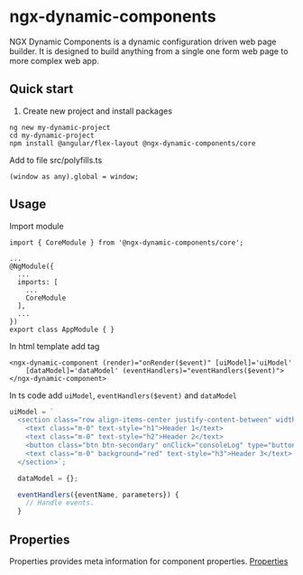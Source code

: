 # ngx-dynamic-components

NGX Dynamic Components is a dynamic configuration driven web page builder. It is designed to build anything from a single one form web page to more complex web app. 

## Quick start

1. Create new project and install packages

```
ng new my-dynamic-project
cd my-dynamic-project
npm install @angular/flex-layout @ngx-dynamic-components/core
```

Add to file src/polyfills.ts
```
(window as any).global = window;
```

## Usage

Import module
```
import { CoreModule } from '@ngx-dynamic-components/core';

...
@NgModule({
  ...
  imports: [
    ...
    CoreModule
  ],
  ...
})
export class AppModule { }
```

In html template add tag
```
<ngx-dynamic-component (render)="onRender($event)" [uiModel]='uiModel'
    [dataModel]='dataModel' (eventHandlers)="eventHandlers($event)"></ngx-dynamic-component>
```

In ts code add `uiModel`, `eventHandlers($event)` and `dataModel`

```js
uiModel = `
  <section class="row align-items-center justify-content-between" width="100%" height="100%" margin="8px" background="white">
    <text class="m-0" text-style="h1">Header 1</text>
    <text class="m-0" text-style="h2">Header 2</text>
    <button class="btn btn-secondary" onСlick="consoleLog" type="button">Click</button>
    <text class="m-0" background="red" text-style="h3">Header 3</text>
  </section>`;

  dataModel = {};

  eventHandlers({eventName, parameters}) {
    // Handle events.
  }
  ```

## Properties

Properties provides meta information for component properties.
[Properties](src/lib/properties/README.md)
